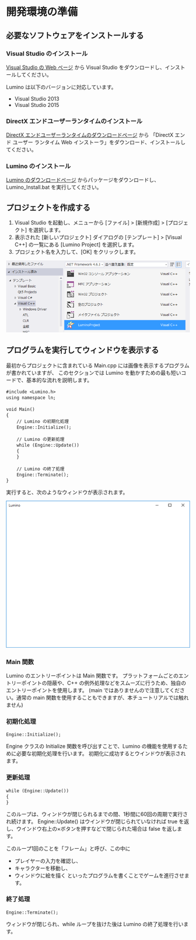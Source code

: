﻿開発環境の準備
====================

必要なソフトウェアをインストールする
--------------------
### Visual Studio のインストール
[Visual Studio の Web ページ](https://www.visualstudio.com/ja-jp/downloads/download-visual-studio-vs#DownloadFamilies_2) から Visual Studio をダウンロードし、インストールしてください。

Lumino は以下のバージョンに対応しています。
- Visual Studio 2013
- Visual Studio 2015


### DirectX エンドユーザーランタイムのインストール
[DirectX エンドユーザーランタイムのダウンロードページ](http://www.microsoft.com/ja-jp/download/details.aspx?id=35) から 「DirectX エンド ユーザー ランタイム Web インストーラ」をダウンロード、インストールしてください。


### Lumino のインストール
[Lumino のダウンロードページ](http://nnmy.sakura.ne.jp/lumino/download.html) からパッケージをダウンロードし、Lumino_Install.bat を実行してください。


プロジェクトを作成する
--------------------
1. Visual Studio を起動し、メニューから [ファイル] > [新規作成] > [プロジェクト] を選択します。
2. 表示された [新しいプロジェクト] ダイアログの [テンプレート] > [Visual C++] の一覧にある [Lumino Project] を選択します。
3. プロジェクト名を入力して、[OK] をクリックします。

![](img/1_1.png)


プログラムを実行してウィンドウを表示する
--------------------
最初からプロジェクトに含まれている Main.cpp には画像を表示するプログラムが書かれていますが、
このセクションでは Lumino を動かすための最も短いコードで、基本的な流れを説明します。


```
#include <Lumino.h>
using namespace ln;

void Main()
{
	// Lumino の初期化処理
	Engine::Initialize();

	// Lumino の更新処理
	while (Engine::Update())
	{
	}

	// Lumino の終了処理
	Engine::Terminate();
}
```

実行すると、次のようなウィンドウが表示されます。

![](img/1_2.png)


### Main 関数
Lumino のエントリーポイントは Main 関数です。
プラットフォームごとのエントリーポイントの隠蔽や、C++ の例外処理などをスムーズに行うため、独自のエントリーポイントを使用します。
(main ではありませんので注意してください。通常の main 関数を使用することもできますが、本チュートリアルでは触れません)


### 初期化処理
```
Engine::Initialize();
```

Engine クラスの Initialize 関数を呼び出すことで、Lumino の機能を使用するために必要な初期化処理を行います。
初期化に成功するとウインドウが表示されます。


### 更新処理
```
while (Engine::Update())
{
}
```
このループは、ウィンドウが閉じられるまでの間、1秒間に60回の周期で実行され続けます。
Engine::Update() はウインドウが閉じられていなければ true を返し、ウインドウ右上の×ボタンを押すなどで閉じられた場合は false を返します。

このループ1回のことを「フレーム」と呼び、この中に
- プレイヤーの入力を確認し、
- キャラクターを移動し、
- ウィンドウに絵を描く
といったプログラムを書くことでゲームを進行させます。


### 終了処理
```
Engine::Terminate();
```
ウィンドウが閉じられ、while ループを抜けた後は Lumino の終了処理を行います。

